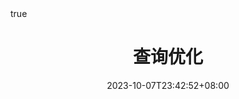 ---
title: "查询优化"
description: 
date: 2023-10-07T23:42:52+08:00
image:
url: /db/query-optimization
math: true
comments: true
draft: true
categories:
---